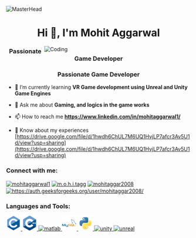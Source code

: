 ![MasterHead](https://img.freepik.com/free-vector/detailed-gamer-room-illustration_23-2148923561.jpg?w=1380&t=st=1693817135~exp=1693817735~hmac=7eb060626be12a49904307adff25de4eee8818cb7f2407845f1560a39b51f4a4)
<h1 align="center">Hi 👋, I'm Mohit Aggarwal</h1>
<img align="right" alt="Coding" width="400" src="https://camo.githubusercontent.com/cae12fddd9d6982901d82580bdf321d81fb299141098ca1c2d4891870827bf17/68747470733a2f2f6d69726f2e6d656469756d2e636f6d2f6d61782f313336302f302a37513379765349765f7430696f4a2d5a2e676966">
<h3 align="center">Passionate Game Developer</h3>
<h3 align="center">Passionate Game Developer</h3>

- 🌱 I’m currently learning **VR Game development using Unreal and Unity Game Engines**

- 💬 Ask me about **Gaming, and logics in the game works**

- 📫 How to reach me **https://www.linkedin.com/in/mohitaggarwal1/**

- 📄 Know about my experiences [https://drive.google.com/file/d/1hwdh6ChUL7M6UQ1HvjLP7afcr3Av5U1d/view?usp=sharing](https://drive.google.com/file/d/1hwdh6ChUL7M6UQ1HvjLP7afcr3Av5U1d/view?usp=sharing)

<h3 align="left">Connect with me:</h3>
<p align="left">
<a href="https://linkedin.com/in/mohitaggarwal1" target="blank"><img align="center" src="https://raw.githubusercontent.com/rahuldkjain/github-profile-readme-generator/master/src/images/icons/Social/linked-in-alt.svg" alt="mohitaggarwal1" height="30" width="40" /></a>
<a href="https://instagram.com/m.o.h.i.tagg" target="blank"><img align="center" src="https://raw.githubusercontent.com/rahuldkjain/github-profile-readme-generator/master/src/images/icons/Social/instagram.svg" alt="m.o.h.i.tagg" height="30" width="40" /></a>
<a href="https://www.leetcode.com/mohitaggar2008" target="blank"><img align="center" src="https://raw.githubusercontent.com/rahuldkjain/github-profile-readme-generator/master/src/images/icons/Social/leet-code.svg" alt="mohitaggar2008" height="30" width="40" /></a>
<a href="https://auth.geeksforgeeks.org/user/https://auth.geeksforgeeks.org/user/mohitaggar2008/" target="blank"><img align="center" src="https://raw.githubusercontent.com/rahuldkjain/github-profile-readme-generator/master/src/images/icons/Social/geeks-for-geeks.svg" alt="https://auth.geeksforgeeks.org/user/mohitaggar2008/" height="30" width="40" /></a>
</p>

<h3 align="left">Languages and Tools:</h3>
<p align="left"> <a href="https://www.cprogramming.com/" target="_blank" rel="noreferrer"> <img src="https://raw.githubusercontent.com/devicons/devicon/master/icons/c/c-original.svg" alt="c" width="40" height="40"/> </a> <a href="https://www.w3schools.com/cpp/" target="_blank" rel="noreferrer"> <img src="https://raw.githubusercontent.com/devicons/devicon/master/icons/cplusplus/cplusplus-original.svg" alt="cplusplus" width="40" height="40"/> </a> <a href="https://www.mathworks.com/" target="_blank" rel="noreferrer"> <img src="https://upload.wikimedia.org/wikipedia/commons/2/21/Matlab_Logo.png" alt="matlab" width="40" height="40"/> </a> <a href="https://www.mysql.com/" target="_blank" rel="noreferrer"> <img src="https://raw.githubusercontent.com/devicons/devicon/master/icons/mysql/mysql-original-wordmark.svg" alt="mysql" width="40" height="40"/> </a> <a href="https://www.python.org" target="_blank" rel="noreferrer"> <img src="https://raw.githubusercontent.com/devicons/devicon/master/icons/python/python-original.svg" alt="python" width="40" height="40"/> </a> <a href="https://unity.com/" target="_blank" rel="noreferrer"> <img src="https://www.vectorlogo.zone/logos/unity3d/unity3d-icon.svg" alt="unity" width="40" height="40"/> </a> <a href="https://unrealengine.com/" target="_blank" rel="noreferrer"> <img src="https://raw.githubusercontent.com/kenangundogan/fontisto/036b7eca71aab1bef8e6a0518f7329f13ed62f6b/icons/svg/brand/unreal-engine.svg" alt="unreal" width="40" height="40"/> </a> </p>
